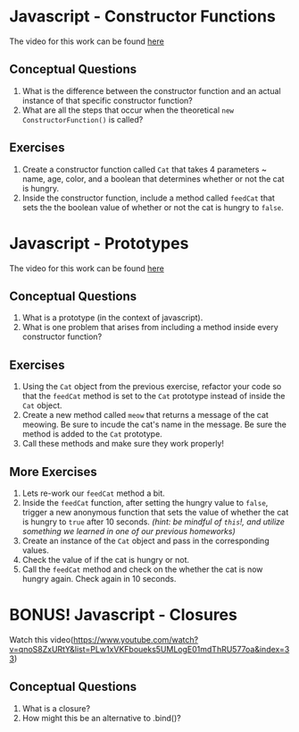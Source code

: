 # Javascript - Constructor Functions

The video for this work can be found [here](https://www.youtube.com/watch?v=jtTVJb1qa-k&list=PLw1xVKFboueks5UMLogE01mdThRU577oa&index=31)

## Conceptual Questions

1. What is the difference between the constructor function and an actual instance of that specific constructor function?
2. What are all the steps that occur when the theoretical `new ConstructorFunction()` is called?

## Exercises

1. Create a constructor function called `Cat` that takes 4 parameters ~ name, age, color, and a boolean that determines whether or not the cat is hungry. 
2. Inside the constructor function, include a method called `feedCat` that sets the the boolean value of whether or not the cat is hungry to `false`.


# Javascript - Prototypes

The video for this work can be found [here](https://www.youtube.com/watch?v=mfXWe4BIZjE&list=PLw1xVKFboueks5UMLogE01mdThRU577oa&index=32)

## Conceptual Questions

1. What is a prototype (in the context of javascript).
2. What is one problem that arises from including a method inside every constructor function?

## Exercises

1. Using the `Cat` object from the previous exercise, refactor your code so that the `feedCat` method is set to the `Cat` prototype instead of inside the `Cat` object.
2. Create a new method called `meow` that returns a message of the cat meowing. Be sure to incude the cat's name in the message. Be sure the method is added to the `Cat` prototype. 
3. Call these methods and make sure they work properly!

## More Exercises 

1. Lets re-work our `feedCat` method a bit.  
2. Inside the `feedCat` function, after setting the hungry value to `false`, trigger a new anonymous function that sets the value of whether the cat is hungry to `true` after 10 seconds. *(hint: be mindful of `this`!, and utilize something we learned in one of our previous homeworks)*
3. Create an instance of the `Cat` object and pass in the corresponding values. 
4. Check the value of if the cat is hungry or not.
5. Call the `feedCat` method and check on the whether the cat is now hungry again. Check again in 10 seconds.

# BONUS! Javascript - Closures

Watch this video(https://www.youtube.com/watch?v=qnoS8ZxURtY&list=PLw1xVKFboueks5UMLogE01mdThRU577oa&index=33)

## Conceptual Questions

1. What is a closure?
2. How might this be an alternative to .bind()? 
